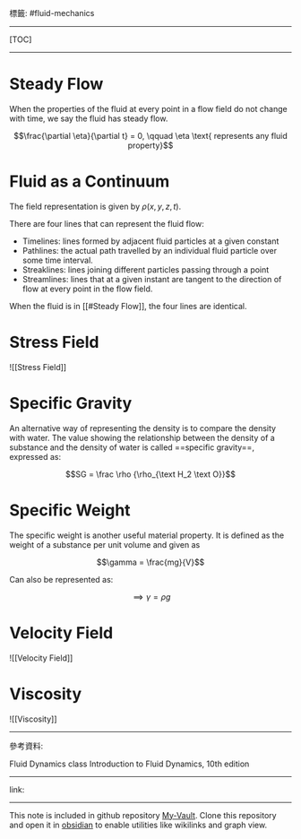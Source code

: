標籤: #fluid-mechanics

---

[TOC]

---

# Steady Flow

When the properties of the fluid at every point in a flow field do not change with time, we say the fluid has steady flow.

$$\frac{\partial \eta}{\partial t} = 0, \qquad \eta \text{ represents any fluid property}$$

# Fluid as a Continuum

The field representation is given by $\rho(x, y, z, t)$.

There are four lines that can represent the fluid flow:

- Timelines: lines formed by adjacent fluid particles at a given constant
- Pathlines: the actual path travelled by an individual fluid particle over some time interval.
- Streaklines: lines joining different particles passing through a point
- Streamlines: lines that at a given instant are tangent to the direction of flow at every point in the flow field.

When the fluid is in [[#Steady Flow]], the four lines are identical.

# Stress Field

![[Stress Field]]

# Specific Gravity

An alternative way of representing the density is to compare the density with water. The value showing the relationship between the density of a substance and the density of water is called ==specific gravity==, expressed as:

$$SG = \frac \rho {\rho_{\text H_2 \text O}}$$

# Specific Weight

The specific weight is another useful material property. It is defined as the weight of a substance per unit volume and given as

$$\gamma = \frac{mg}{V}$$

Can also be represented as:

$$\implies \gamma = \rho g$$

# Velocity Field

![[Velocity Field]]

# Viscosity

![[Viscosity]]

---

參考資料:

Fluid Dynamics class
Introduction to Fluid Dynamics, 10th edition

---

link:


---

This note is included in github repository [My-Vault](https://github.com/LittleD3092/My-Vault.git). Clone this repository and open it in [obsidian](https://obsidian.md/) to enable utilities like wikilinks and graph view.